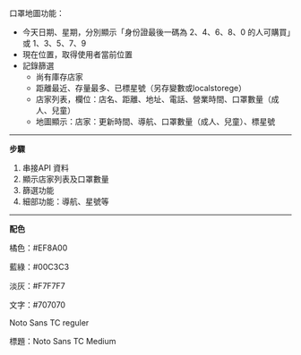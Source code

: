 口罩地圖功能：

* 今天日期、星期，分別顯示「身份證最後一碼為 2、4、6、8、0 的人可購買」或 1、3、5、7、9 
* 現在位置，取得使用者當前位置
* 記錄篩選
  * 尚有庫存店家
  * 距離最近、存量最多、已標星號（另存變數或localstorege）
  * 店家列表，欄位：店名、距離、地址、電話、營業時間、口罩數量（成人、兒童）
  * 地圖顯示：店家：更新時間、導航、口罩數量（成人、兒童）、標星號

----

**步驟**

1. 串接API 資料
2. 顯示店家列表及口罩數量
3. 篩選功能
4. 細部功能：導航、星號等

----

**配色**

橘色：#EF8A00

藍綠：#00C3C3

淡灰：#F7F7F7

文字：#707070

Noto Sans TC reguler

標題：Noto Sans TC Medium